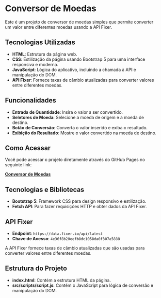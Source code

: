 
# Conversor de Moedas

Este é um projeto de conversor de moedas simples que permite converter um valor entre diferentes moedas usando a API Fixer.

## Tecnologias Utilizadas

- **HTML**: Estrutura da página web.
- **CSS**: Estilização da página usando Bootstrap 5 para uma interface responsiva e moderna.
- **JavaScript**: Lógica do aplicativo, incluindo a chamada à API e manipulação do DOM.
- **API Fixer**: Fornece taxas de câmbio atualizadas para converter valores entre diferentes moedas.

## Funcionalidades

- **Entrada de Quantidade**: Insira o valor a ser convertido.
- **Seletores de Moeda**: Selecione a moeda de origem e a moeda de destino.
- **Botão de Conversão**: Converta o valor inserido e exiba o resultado.
- **Exibição do Resultado**: Mostre o valor convertido na moeda de destino.

## Como Acessar

Você pode acessar o projeto diretamente através do GitHub Pages no seguinte link:

[**Conversor de Moedas**](https://miguelamaral254.github.io/atv-mobile1/)

## Tecnologias e Bibliotecas

- **Bootstrap 5**: Framework CSS para design responsivo e estilização.
- **Fetch API**: Para fazer requisições HTTP e obter dados da API Fixer.

## API Fixer

- **Endpoint**: `https://data.fixer.io/api/latest`
- **Chave de Acesso**: `4e36f8b20eefb8dc1058da0f307a5888`

A API Fixer fornece taxas de câmbio atualizadas que são usadas para converter valores entre diferentes moedas.

## Estrutura do Projeto

- **index.html**: Contém a estrutura HTML da página.
- **src/scripts/script.js**: Contém o JavaScript para lógica de conversão e manipulação do DOM.
